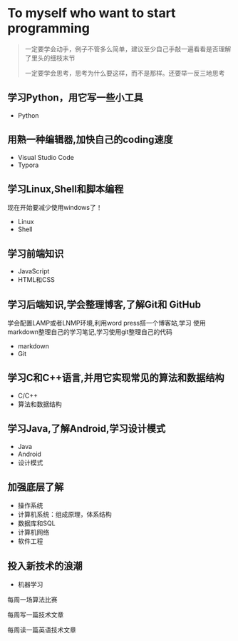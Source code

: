 # To myself who want to start programming

> 一定要学会动手，例子不管多么简单，建议至少自己手敲一遍看看是否理解了里头的细枝末节
>
> 一定要学会思考，思考为什么要这样，而不是那样。还要举一反三地思考

## 学习Python，用它写一些小工具

- Python

## 用熟一种编辑器,加快自己的coding速度

- Visual Studio Code
- Typora

## 学习Linux,Shell和脚本编程

现在开始要减少使用windows了！

- Linux
- Shell

## 学习前端知识

- JavaScript
- HTML和CSS

## 学习后端知识,学会整理博客,了解Git和 GitHub

学会配置LAMP或者LNMP环境,利用word press搭一个博客站,学习 使用markdown整理自己的学习笔记,学习使用git整理自己的代码

- markdown
- Git

## 学习C和C++语言,并用它实现常见的算法和数据结构

- C/C++
- 算法和数据结构

## 学习Java,了解Android,学习设计模式

- Java
- Android
- 设计模式

## 加强底层了解

- 操作系统
- 计算机系统：组成原理，体系结构
- 数据库和SQL
- 计算机网络
- 软件工程

## 投入新技术的浪潮

- 机器学习

每周一场算法比赛

每周写一篇技术文章

每周读一篇英语技术文章